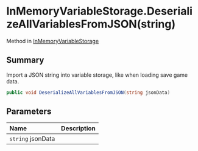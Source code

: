 # InMemoryVariableStorage.DeserializeAllVariablesFromJSON(string)

Method in [InMemoryVariableStorage](/api/csharp/yarn.unity.inmemoryvariablestorage.md)

## Summary


Import a JSON string into variable storage, like when loading
save game data.


```csharp
public void DeserializeAllVariablesFromJSON(string jsonData)
```

## Parameters

|Name|Description|
|:---|:---|
|`string` jsonData||

